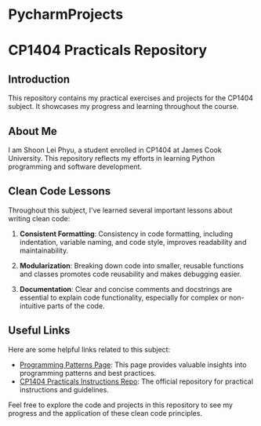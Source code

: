 # PycharmProjects
# CP1404 Practicals Repository

## Introduction
This repository contains my practical exercises and projects for the CP1404 subject. It showcases my progress and learning throughout the course.

## About Me
I am Shoon Lei Phyu, a student enrolled in CP1404 at James Cook University. This repository reflects my efforts in learning Python programming and software development.

## Clean Code Lessons
Throughout this subject, I've learned several important lessons about writing clean code:

1. **Consistent Formatting**: Consistency in code formatting, including indentation, variable naming, and code style, improves readability and maintainability.

2. **Modularization**: Breaking down code into smaller, reusable functions and classes promotes code reusability and makes debugging easier.

3. **Documentation**: Clear and concise comments and docstrings are essential to explain code functionality, especially for complex or non-intuitive parts of the code.

## Useful Links
Here are some helpful links related to this subject:

- [Programming Patterns Page](): This page provides valuable insights into programming patterns and best practices.
- [CP1404 Practicals Instructions Repo](https://github.com/CP1404/Practicals/tree/master): The official repository for practical instructions and guidelines.

Feel free to explore the code and projects in this repository to see my progress and the application of these clean code principles.
